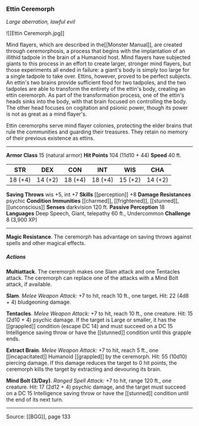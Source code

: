 ### Ettin Ceremorph
_Large aberration, lawful evil_

![[Ettin Ceremorph.jpg]]

Mind flayers, which are described in the[[Monster Manual]], are created through ceremorphosis, a process that begins with the implantation of an illithid tadpole in the brain of a Humanoid host. Mind flayers have subjected giants to this process in an effort to create larger, stronger mind flayers, but those experiments all ended in failure: a giant's body is simply too large for a single tadpole to take over. Ettins, however, proved to be perfect subjects. An ettin's two brains provide sufficient food for two tadpoles, and the two tadpoles are able to transform the entirety of the ettin's body, creating an ettin ceremorph. As part of the transformation process, one of the ettin's heads sinks into the body, with that brain focused on controlling the body. The other head focuses on cogitation and psionic power, though its power is not as great as a mind flayer's.

Ettin ceremorphs serve mind flayer colonies, protecting the elder brains that rule the communities and guarding their treasures. They retain no memory of their previous existence as ettins.




---

**Armor Class** 15 (natural armor)
**Hit Points** 104 (11d10 + 44)
**Speed** 40 ft.

| STR     | DEX     | CON     | INT     | WIS     | CHA     |
|---------|---------|---------|---------|---------|---------|
| 18 (+4) | 14 (+2) | 18 (+4) | 18 (+4) | 15 (+2) | 14 (+2) |

**Saving Throws** wis +5, int +7
**Skills** [[perception]] +8
**Damage Resistances** psychic
**Condition Immunities** [[charmed]], [[frightened]], [[stunned]], [[unconscious]]
**Senses** darkvision 120 ft.
**Passive Perception** 18
**Languages** Deep Speech, Giant, telepathy 60 ft., Undercommon
**Challenge** 8 (3,900 XP)

---

**Magic Resistance**. The ceremorph has advantage on saving throws against spells and other magical effects.

##### Actions
**Multiattack**. The ceremorph makes one Slam attack and one Tentacles attack. The ceremorph can replace one of the attacks with a Mind Bolt attack, if available.

**Slam**. _Melee Weapon Attack:_ +7 to hit, reach 10 ft., one target. Hit: 22 (4d8 + 4) bludgeoning damage.

**Tentacles**. _Melee Weapon Attack:_ +7 to hit, reach 10 ft., one creature. Hit: 15 (2d10 + 4) psychic damage. If the target is Large or smaller, it has the [[grappled]] condition (escape DC 14) and must succeed on a DC 15 Intelligence saving throw or have the [[stunned]] condition until this grapple ends.

**Extract Brain**. _Melee Weapon Attack:_ +7 to hit, reach 5 ft., one [[incapacitated]] Humanoid [[grappled]] by the ceremorph. Hit: 55 (10d10) piercing damage. If this damage reduces the target to 0 hit points, the ceremorph kills the target by extracting and devouring its brain.

**Mind Bolt (3/Day)**. _Ranged Spell Attack:_ +7 to hit, range 120 ft., one creature. Hit: 17 (2d12 + 4) psychic damage, and the target must succeed on a DC 15 Intelligence saving throw or have the [[stunned]] condition until the end of its next turn.


---

Source: [[BGG]], page 133